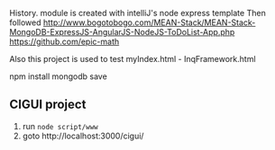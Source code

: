 
History.
module is created with intelliJ's node express template
Then 
followed
http://www.bogotobogo.com/MEAN-Stack/MEAN-Stack-MongoDB-ExpressJS-AngularJS-NodeJS-ToDoList-App.php
https://github.com/epic-math

Also this project is used to test myIndex.html - InqFramework.html

npm install mongodb save


## CIGUI project
1. run 
```node script/www```
2. goto http://localhost:3000/cigui/